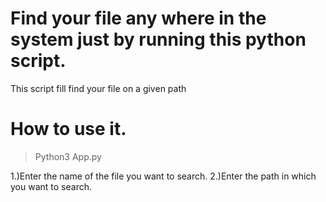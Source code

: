 # Find your file any where in the system just by running this python script.

This script fill find your file on a given path

# How to use it.

> Python3 App.py

1.)Enter the name of the file you want to search.
2.)Enter the path in which you want to search.
